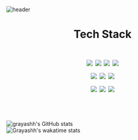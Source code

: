 ![header](https://capsule-render.vercel.app/api?type=waving&color=gradient&height=300&section=header&text=PIKACHU&fontColor=FAD61D&fontSize=70&animation=twinkling)
  

<div align="center">
<h1>Tech Stack<h1>
<img src="https://img.shields.io/badge/Python-3776AB?style=for-the-badge&logo=Python&logoColor=white"/>
<img src="https://img.shields.io/badge/Java-FF9900?style=for-the-badge&logo=Java&logoColor=white"/>
<img src="https://img.shields.io/badge/C-A8B9CC?style=for-the-badge&logo=C&logoColor=white"/>
<img src="https://img.shields.io/badge/C++-00599C?style=for-the-badge&logo=C%2B%2B&logoColor=white"/>
<br>
<img src="https://img.shields.io/badge/HTML-E34F26?style=for-the-badge&logo=HTML5&logoColor=white"/>
<img src="https://img.shields.io/badge/CSS-1572B6?style=for-the-badge&logo=CSS3&logoColor=white"/>
<img src="https://img.shields.io/badge/JavaScript-F7DF1E?style=for-the-badge&logo=JavaScript&logoColor=white"/>
<br>
<img src="https://img.shields.io/badge/React-3776AB?style=for-the-badge&logo=React&logoColor=white"/>
<img src="https://img.shields.io/badge/Node.js-339933?style=for-the-badge&logo=Node.js&logoColor=white"/>
<img src="https://img.shields.io/badge/MySQL-4479A1?style=for-the-badge&logo=MySQL&logoColor=white"/>
</div>

<br>
<br>

![grayashh's GitHub stats](https://github-readme-stats.vercel.app/api?username=grayashh&count_private=true&show_icons=true&theme=synthwave)  
![Grayashh's wakatime stats](https://github-readme-stats.vercel.app/api/wakatime?username=grayashh&theme=synthwave)
